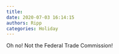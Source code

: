 ```yaml
---
title: 
date: 2020-07-03 16:14:15
authors: Ripp
categories: Holiday
---
```


 Oh no! Not the Federal Trade Commission!